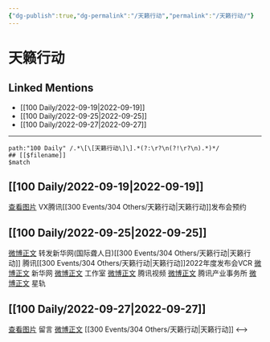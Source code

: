 ```yaml
---
{"dg-publish":true,"dg-permalink":"/天籁行动","permalink":"/天籁行动/"}
---
```


# 天籁行动

## Linked Mentions
- [[100 Daily/2022-09-19\|2022-09-19]]
- [[100 Daily/2022-09-25\|2022-09-25]]
- [[100 Daily/2022-09-27\|2022-09-27]]


---

```expander
path:"100 Daily" /.*\[\[天籁行动\]\].*(?:\r?\n(?!\r?\n).*)*/
## [[$filename]]
$match
```
## [[100 Daily/2022-09-19\|2022-09-19]]
[查看图片](https://wx1.sinaimg.cn/large/0088n2Pggy1h6cc2xsl1lj30u01c4k1d.jpg) VX腾讯[[300 Events/304 Others/天籁行动\|天籁行动]]发布会预约
## [[100 Daily/2022-09-25\|2022-09-25]]
[微博正文](http://weibo.com/1736988591/M7pk0uz5o) 转发新华网(国际聋人日)[[300 Events/304 Others/天籁行动\|天籁行动]]
腾讯[[300 Events/304 Others/天籁行动\|天籁行动]]2022年度发布会VCR
[微博正文](http://weibo.com/2810373291/M7p2S8GlF) 新华网
[微博正文](http://weibo.com/7478855230/M7pobkC1J) 工作室
[微博正文](https://m.weibo.cn/2591595652/4817656392191423) 腾讯视频
[微博正文](https://m.weibo.cn/7324760714/4817723110459277) 腾讯产业事务所
[微博正文](http://weibo.com/6466290670/M7oixCEaA) 星轨
## [[100 Daily/2022-09-27\|2022-09-27]]
[查看图片](https://wx2.sinaimg.cn/large/0088n2Pggy1h6lkmaal7dj30u01ncgnh.jpg) 留言 [微博正文](http://weibo.com/1736988591/M7pk0uz5o) [[300 Events/304 Others/天籁行动\|天籁行动]]
<-->
